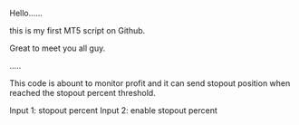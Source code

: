 Hello......

this is my first MT5 script on Github.

Great to meet you all guy.

.....


This code is abount to monitor profit and it can send stopout position when reached the stopout percent threshold.

Input 1:
  stopout percent
Input 2:
  enable stopout percent
  

